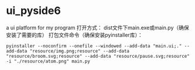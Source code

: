 # ui_pyside6
a ui platform for my program
打开方式：
dist文件下main.exe或main.py（确保安装了需要的库）
打包文件命令（确保安装pyinstaller库）：
```
pyinstaller --noconfirm --onefile --windowed --add-data "main.ui;." --add-data "resource/img.png;resource" --add-data "resource/broom.svg;resource" --add-data "resource/pause.svg;resource" -i "./resource/atom.png" main.py 
```
